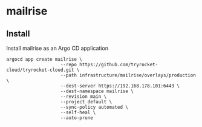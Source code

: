 # mailrise

## Install

Install mailrise as an Argo CD application

    argocd app create mailrise \
                        --repo https://github.com/tryrocket-cloud/tryrocket-cloud.git \
                        --path infrastructure/mailrise/overlays/production \
                        --dest-server https://192.168.178.101:6443 \
                        --dest-namespace mailrise \
                        --revision main \
                        --project default \
                        --sync-policy automated \
                        --self-heal \
                        --auto-prune